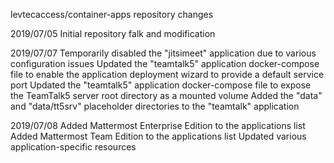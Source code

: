 levtecaccess/container-apps repository changes

2019/07/05
Initial repository falk and modification

2019/07/07
Temporarily disabled the "jitsimeet" application due to various configuration issues
Updated the "teamtalk5" application docker-compose file to enable the application deployment wizard to provide a default service port
Updated the "teamtalk5" application docker-compose file to expose the TeamTalk5 server root directory as a mounted volume
Added the "data" and "data/tt5srv" placeholder directories to the "teamtalk" application

2019/07/08
Added Mattermost Enterprise Edition to the applications list
Added Mattermost Team Edition to the applications list
Updated various application-specific resources
